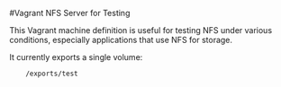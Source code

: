 #Vagrant NFS Server for Testing

This Vagrant machine definition is useful for testing NFS under various conditions, especially applications that use NFS for storage.

It currently exports a single volume:

```
    /exports/test
```

